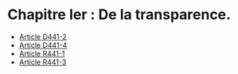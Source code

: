 # Chapitre Ier : De la transparence.

- [Article D441-2](article-d441-2.md)
- [Article D441-4](article-d441-4.md)
- [Article R441-1](article-r441-1.md)
- [Article R441-3](article-r441-3.md)
